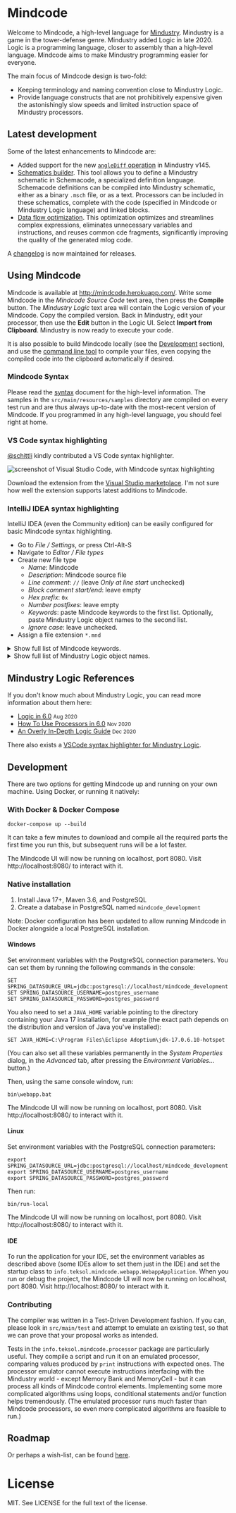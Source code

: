 # Mindcode

Welcome to Mindcode, a high-level language for [Mindustry](https://github.com/anuke/mindustry). Mindustry is a game in
the tower-defense genre. Mindustry added Logic in late 2020. Logic is a programming language, closer to assembly than a
high-level language. Mindcode aims to make Mindustry programming easier for everyone.

The main focus of Mindcode design is two-fold:
* Keeping terminology and naming convention close to Mindustry Logic.
* Provide language constructs that are not prohibitively expensive given the astonishingly slow speeds
  and limited instruction space of Mindustry processors.

## Latest development

Some of the latest enhancements to Mindcode are:

* Added support for the new [`angleDiff` operation](doc/syntax/FUNCTIONS_V7.markdown#instruction-op) in Mindustry v145.
* [Schematics builder](doc/syntax/SCHEMACODE.markdown). This tool allows you to define a Mindustry schematic in 
  Schemacode, a specialized definition language. Schemacode definitions can be compiled into Mindustry schematic, 
  either as a binary `.msch` file, or as a text. Processors can be included in these schematics, complete with the 
  code (specified in Mindcode or Mindustry Logic language) and linked blocks.
* [Data flow optimization](doc/syntax/SYNTAX-5-OTHER.markdown#data-flow-optimization). This optimization optimizes 
  and streamlines complex expressions, eliminates unnecessary variables and instructions, and reuses common cde 
  fragments, significantly improving the quality of the generated mlog code.

A [changelog](CHANGELOG.markdown) is now maintained for releases.

## Using Mindcode

Mindcode is available at http://mindcode.herokuapp.com/. Write some Mindcode in the _Mindcode Source Code_ text area,
then press the **Compile** button. The _Mindustry Logic_ text area will contain the Logic version of your Mindcode. 
Copy the compiled version. Back in Mindustry, edit your processor, then use the **Edit** button in the Logic UI. 
Select **Import from Clipboard**. Mindustry is now ready to execute your code. 

It is also possible to build Mindcode locally (see the [Development](#development) section), and use the
[command line tool](doc/syntax/TOOLS-CMDLINE.markdown) to compile your files, even copying the compiled code into 
the clipboard automatically if desired.

### Mindcode Syntax

Please read the [syntax](doc/syntax/SYNTAX.markdown) document for the high-level information.
The samples in the `src/main/resources/samples` directory are compiled on every test run and are thus
always up-to-date with the most-recent version of Mindcode. If you programmed in any high-level language, you should
feel right at home.

### VS Code syntax highlighting

[@schittli](https://github.com/schittli) kindly contributed a VS Code syntax highlighter.

![screenshot of Visual Studio Code, with Mindcode syntax highlighting](https://user-images.githubusercontent.com/8282673/112750180-43947a00-8fc7-11eb-8a22-83be7624753e.png)

Download the extension from the [Visual Studio marketplace](https://marketplace.visualstudio.com/items?itemName=TomSchi.mindcode).
I'm not sure how well the extension supports latest additions to Mindcode.

### IntelliJ IDEA syntax highlighting

IntelliJ IDEA (even the Community edition) can be easily configured for basic Mindcode syntax highlighting.

* Go to _File / Settings_, or press Ctrl-Alt-S
* Navigate to _Editor / File types_
* Create new file type
  * _Name_: Mindcode
  * _Description_: Mindcode source file
  * _Line comment_: `//` (leave _Only at line start_ unchecked)
  * _Block comment start/end_: leave empty
  * _Hex prefix_: `0x`
  * _Number postfixes_: leave empty
  * _Keywords_: paste Mindcode keywords to the first list. Optionally, paste Mindustry Logic object names to the second list. 
  * _Ignore case_: leave unchecked.
* Assign a file extension `*.mnd`

<details><summary>Show full list of Mindcode keywords.</summary>

```
allocate
and
break
case
const
continue
def
do
else
elsif
end
false
for
heap
if
in
inline
loop
not
null
or
return
sensor
stack
then
true
when
while
```

</details>

<details><summary>Show full list of Mindustry Logic object names.</summary>

```
@additive-reconstructor
@aegires
@afflict
@air
@air-factory
@alpha
@ammo
@ammoCapacity
@anthicus
@antumbra
@arc
@arkycite
@arkycite-floor
@arkyic-boulder
@arkyic-stone
@arkyic-vent
@arkyic-wall
@arkyid
@armored-conveyor
@armored-duct
@atmospheric-concentrator
@atrax
@avert
@barrier-projector
@basalt
@basalt-boulder
@basic-assembler-module
@battery
@battery-large
@beam-link
@beam-node
@beam-tower
@beryllic-boulder
@beryllic-stone
@beryllic-stone-wall
@beryllium
@beryllium-wall
@beryllium-wall-large
@beta
@blast-compound
@blast-door
@blast-drill
@blast-mixer
@bluemat
@boosting
@boulder
@breach
@bridge-conduit
@bridge-conveyor
@bryde
@build-tower
@canvas
@carbide
@carbide-crucible
@carbide-wall
@carbide-wall-large
@carbon-boulder
@carbon-stone
@carbon-vent
@carbon-wall
@char
@chemical-combustion-chamber
@cleroi
@cliff
@cliff-crusher
@coal
@coal-centrifuge
@collaris
@color
@combustion-generator
@command-center
@commanded
@conduit
@config
@configure
@conquer
@constructor
@container
@controlled
@controller
@conveyor
@copper
@copper-wall
@copper-wall-large
@core-acropolis
@core-bastion
@core-citadel
@core-foundation
@core-nucleus
@core-shard
@core-zone
@corvus
@counter
@crater-stone
@crawler
@cryofluid
@cryofluid-mixer
@crystal-blocks
@crystal-cluster
@crystal-floor
@crystal-orbs
@crystalline-boulder
@crystalline-stone
@crystalline-stone-wall
@crystalline-vent
@cultivator
@cyanogen
@cyanogen-synthesizer
@cyclone
@cyerce
@dacite
@dacite-boulder
@dacite-wall
@dagger
@dark-metal
@darksand
@darksand-tainted-water
@darksand-water
@dead
@deconstructor
@deep-tainted-water
@deep-water
@dense-red-stone
@differential-generator
@diffuse
@diode
@dirt
@dirt-wall
@disassembler
@disperse
@disrupt
@distributor
@door
@door-large
@dormant
@duct
@duct-bridge
@duct-router
@duct-unloader
@dune-wall
@duo
@eclipse
@efficiency
@electric-heater
@electrolyzer
@elude
@emanate
@empty
@enabled
@eruption-drill
@evoke
@exponential-reconstructor
@ferric-boulder
@ferric-craters
@ferric-stone
@ferric-stone-wall
@firstItem
@fissile
@flag
@flare
@flux-reactor
@force-projector
@foreshadow
@fortress
@fuse
@gamma
@graphite
@graphite-press
@graphitic-wall
@grass
@ground-factory
@hail
@health
@heat
@heat-reactor
@heat-redirector
@heat-router
@heat-source
@horizon
@hotrock
@hydrogen
@hyper-processor
@ice
@ice-snow
@ice-wall
@illuminator
@impact-drill
@impact-reactor
@impulse-pump
@incinerator
@incite
@interplanetary-accelerator
@inverted-sorter
@item-source
@item-void
@itemCapacity
@junction
@kiln
@lancer
@large-constructor
@large-logic-display
@large-payload-mass-driver
@large-plasma-bore
@large-shield-projector
@laser-drill
@launch-pad
@lead
@legacy-mech-pad
@legacy-unit-factory
@legacy-unit-factory-air
@legacy-unit-factory-ground
@liquid-container
@liquid-junction
@liquid-router
@liquid-source
@liquid-tank
@liquid-void
@liquidCapacity
@locus
@logic-display
@logic-processor
@lustre
@mace
@magmarock
@malign
@mass-driver
@maxHealth
@mech-assembler
@mech-fabricator
@mech-refabricator
@mechanical-drill
@mechanical-pump
@mega
@meltdown
@melter
@memory-bank
@memory-cell
@mend-projector
@mender
@merui
@message
@metaglass
@metal-floor
@metal-floor-damaged
@micro-processor
@mineX
@mineY
@mining
@minke
@minute
@molten-slag
@mono
@moss
@mud
@multi-press
@multiplicative-reconstructor
@name
@naval-factory
@navanax
@neoplasia-reactor
@neoplasm
@nitrogen
@nova
@obviate
@oct
@oil
@oil-extractor
@omura
@ore-crystal-thorium
@ore-wall-beryllium
@ore-wall-thorium
@ore-wall-tungsten
@overdrive-dome
@overdrive-projector
@overflow-duct
@overflow-gate
@oxidation-chamber
@oxide
@oxynoe
@ozone
@parallax
@payload-conveyor
@payload-loader
@payload-mass-driver
@payload-router
@payload-source
@payload-unloader
@payload-void
@payloadCount
@payloadType
@pebbles
@phase-conduit
@phase-conveyor
@phase-fabric
@phase-heater
@phase-synthesizer
@phase-wall
@phase-wall-large
@phase-weaver
@pine
@plasma-bore
@plastanium
@plastanium-compressor
@plastanium-conveyor
@plastanium-wall
@plastanium-wall-large
@plated-conduit
@pneumatic-drill
@poly
@pooled-cryofluid
@power-node
@power-node-large
@power-source
@power-void
@powerCapacity
@powerNetCapacity
@powerNetIn
@powerNetOut
@powerNetStored
@precept
@prime-refabricator
@progress
@pulsar
@pulse-conduit
@pulverizer
@pur-bush
@pyratite
@pyratite-mixer
@pyrolysis-generator
@quad
@quasar
@quell
@radar
@range
@red-diamond-wall
@red-ice
@red-ice-boulder
@red-ice-wall
@red-stone
@red-stone-boulder
@red-stone-vent
@red-stone-wall
@redmat
@redweed
@regen-projector
@regolith
@regolith-wall
@reign
@reinforced-bridge-conduit
@reinforced-conduit
@reinforced-container
@reinforced-liquid-container
@reinforced-liquid-junction
@reinforced-liquid-router
@reinforced-liquid-tank
@reinforced-message
@reinforced-payload-conveyor
@reinforced-payload-router
@reinforced-pump
@reinforced-surge-wall
@reinforced-surge-wall-large
@reinforced-vault
@repair-point
@repair-turret
@retusa
@rhyolite
@rhyolite-boulder
@rhyolite-crater
@rhyolite-vent
@rhyolite-wall
@ripple
@risso
@rotary-pump
@rotation
@rough-rhyolite
@router
@rtg-generator
@salt
@salt-wall
@salvo
@sand
@sand-boulder
@sand-floor
@sand-wall
@sand-water
@scathe
@scatter
@scepter
@scorch
@scrap
@scrap-wall
@scrap-wall-gigantic
@scrap-wall-huge
@scrap-wall-large
@second
@segment
@sei
@separator
@shale
@shale-boulder
@shale-wall
@shallow-water
@shield-projector
@shielded-wall
@ship-assembler
@ship-fabricator
@ship-refabricator
@shock-mine
@shockwave-tower
@shootX
@shootY
@shooting
@shrubs
@silicon
@silicon-arc-furnace
@silicon-crucible
@silicon-smelter
@size
@slag
@slag-centrifuge
@slag-heater
@slag-incinerator
@small-deconstructor
@smite
@snow
@snow-boulder
@snow-pine
@snow-wall
@solar-panel
@solar-panel-large
@sorter
@space
@spawn
@spectre
@speed
@spiroct
@spore
@spore-cluster
@spore-moss
@spore-pine
@spore-pod
@spore-press
@spore-wall
@steam-generator
@stell
@stone
@stone-wall
@sublimate
@surge
@surge-alloy
@surge-conveyor
@surge-crucible
@surge-router
@surge-smelter
@surge-tower
@surge-wall
@surge-wall-large
@swarmer
@switch
@tainted-water
@tank-assembler
@tank-fabricator
@tank-refabricator
@tar
@team
@tecta
@tendrils
@tetrative-reconstructor
@thermal-generator
@thorium
@thorium-reactor
@thorium-wall
@thorium-wall-large
@thruster
@tick
@time
@timescale
@titan
@titanium
@titanium-conveyor
@titanium-wall
@titanium-wall-large
@totalItems
@totalLiquids
@totalPower
@toxopid
@tsunami
@tungsten
@tungsten-wall
@tungsten-wall-large
@turbine-condenser
@type
@underflow-duct
@underflow-gate
@unit
@unit-cargo-loader
@unit-cargo-unload-point
@unit-repair-tower
@unloader
@vanquish
@vault
@vela
@vent-condenser
@vibrant-crystal-cluster
@water
@water-extractor
@wave
@white-tree
@white-tree-dead
@world-cell
@world-message
@world-processor
@x
@y
@yellow-stone
@yellow-stone-boulder
@yellow-stone-plates
@yellow-stone-vent
@yellow-stone-wall
@yellowcoral
@zenith
```

</details>

## Mindustry Logic References

If you don't know much about Mindustry Logic, you can read more information about them here:

* [Logic in 6.0](https://www.reddit.com/r/Mindustry/comments/ic9wrm/logic_in_60/) <small>Aug 2020</small>
* [How To Use Processors in 6.0](https://steamcommunity.com/sharedfiles/filedetails/?id=2268059244) <small>Nov 2020</small>
* [An Overly In-Depth Logic Guide](https://www.reddit.com/r/Mindustry/comments/kfea1e/an_overly_indepth_logic_guide/) <small>Dec 2020</small>

There also exists a [VSCode syntax highlighter for Mindustry Logic](https://marketplace.visualstudio.com/items?itemName=Antyos.vscode-mlog).

## Development

There are two options for getting Mindcode up and running on your own machine. Using Docker, or running it natively:

### With Docker & Docker Compose

```
docker-compose up --build
```

It can take a few minutes to download and compile all the required parts the first time you run this, but subsequent
runs will be a lot faster.

The Mindcode UI will now be running on localhost, port 8080. Visit http://localhost:8080/ to interact with it.

### Native installation

1. Install Java 17+, Maven 3.6, and PostgreSQL
2. Create a database in PostgreSQL named `mindcode_development`

Note: Docker configuration has been updated to allow running Mindcode in Docker alongside a local PostgreSQL 
installation.  

#### Windows 

Set environment variables with the PostgreSQL connection parameters. You can set them by running the following 
commands in the console: 

```
SET SPRING_DATASOURCE_URL=jdbc:postgresql://localhost/mindcode_development
SET SPRING_DATASOURCE_USERNAME=postgres_username
SET SPRING_DATASOURCE_PASSWORD=postgres_password
```

You also need to set a `JAVA_HOME` variable pointing to the directory containing your Java 17 installation, for 
example (the exact path depends on the distribution and version of Java you've installed):

```
SET JAVA_HOME=C:\Program Files\Eclipse Adoptium\jdk-17.0.6.10-hotspot
```

(You can also set all these variables permanently in the _System Properties_ dialog, in the _Advanced_ tab, after 
pressing the _Environment Variables..._ button.)

Then, using the same console window, run:

```
bin\webapp.bat
```

The Mindcode UI will now be running on localhost, port 8080. Visit http://localhost:8080/ to interact with it.

#### Linux

Set environment variables with the PostgreSQL connection parameters:

```
export SPRING_DATASOURCE_URL=jdbc:postgresql://localhost/mindcode_development
export SPRING_DATASOURCE_USERNAME=postgres_username
export SPRING_DATASOURCE_PASSWORD=postgres_password
```

Then run:

```
bin/run-local
```

The Mindcode UI will now be running on localhost, port 8080. Visit http://localhost:8080/ to interact with it.

#### IDE

To run the application for your IDE, set the environment variables as described above (some IDEs allow to set them 
just in the IDE) and set the startup class to `info.teksol.mindcode.webapp.WebappApplication`. When you run or debug 
the project, the Mindcode UI will now be running on localhost, port 8080. Visit http://localhost:8080/ to interact 
with it.

### Contributing 

The compiler was written in a Test-Driven Development fashion. If you can, please look in `src/main/test` and attempt to
emulate an existing test, so that we can prove that your proposal works as intended.

Tests in the `info.teksol.mindcode.processor` package are particularly useful. They compile a script and run it
on an emulated processor, comparing values produced by `print` instructions with expected ones. The processor emulator
cannot execute instructions interfacing with the Mindustry world - except Memory Bank and MemoryCell - but it can
process all kinds of Mindcode control elements. Implementing some more complicated algorithms using loops, 
conditional statements and/or function helps tremendously. (The emulated processor runs much faster than Mindcode
processors, so even more complicated algorithms are feasible to run.)

## Roadmap

Or perhaps a wish-list, can be found [here](ROADMAP.markdown).  

# License

MIT. See LICENSE for the full text of the license.
